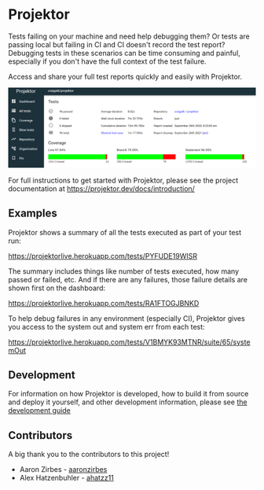 # Projektor

Tests failing on your machine and need help debugging them? Or tests are passing local but failing in CI and
CI doesn't record the test report? Debugging tests in these scenarios can be time consuming and painful,
especially if you don't have the full context of the test failure.

Access and share your full test reports quickly and easily with Projektor.

![alt text](images/projektor-results-dashboard.png "Projektor test report")

For full instructions to get started with Projektor, please see the project documentation at
https://projektor.dev/docs/introduction/

## Examples

Projektor shows a summary of all the tests executed as part of your test run:

https://projektorlive.herokuapp.com/tests/PYFUDE19WISR

The summary includes things like number of tests executed, how many passed or failed, etc.
And if there are any failures, those failure details are shown first on the dashboard:

https://projektorlive.herokuapp.com/tests/RA1FTOGJBNKD

To help debug failures in any environment (especially CI), Projektor gives you access
to the system out and system err from each test:

https://projektorlive.herokuapp.com/tests/V1BMYK93MTNR/suite/65/systemOut

## Development

For information on how Projektor is developed, how to build it from source and deploy it yourself, and other
development information, please see [the development guide](DEVELOPMENT.md)

## Contributors

A big thank you to the contributors to this project!

* Aaron Zirbes - [aaronzirbes](https://github.com/aaronzirbes)
* Alex Hatzenbuhler - [ahatzz11](https://github.com/ahatzz11)
